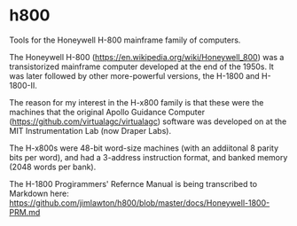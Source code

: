# h800
Tools for the Honeywell H-800 mainframe family of computers.

The Honeywell H-800 (https://en.wikipedia.org/wiki/Honeywell_800) was a transistorized mainframe computer developed at the end of the 1950s. It was later followed by other more-powerful versions, the H-1800 and H-1800-II. 

The reason for my interest in the H-x800 family is that these were the machines that the original Apollo Guidance Computer (https://github.com/virtualagc/virtualagc) software was developed on at the MIT Instrumentation Lab (now Draper Labs). 

The H-x800s were 48-bit word-size machines (with an addiitonal 8 parity bits per word), and had a 3-address instruction format, and banked memory (2048 words per bank). 

The H-1800 Progirammers' Refernce Manual is being transcribed to Markdown here:
https://github.com/jimlawton/h800/blob/master/docs/Honeywell-1800-PRM.md

